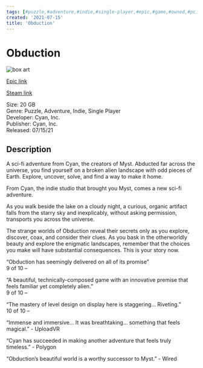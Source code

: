 ```yaml
---
tags: [#puzzle,#adventure,#indie,#single-player,#epic,#game,#owned,#pc]
created: '2021-07-15'
title: 'Obduction'
---
```

# Obduction

![box art](https://cdn1.epicgames.com/salesEvent/salesEvent/EGS_Obduction_CyanInc_S1_2560x1440-c44b609e5dcdc9a145067cfc958ea5dc?h=270&amp;resize=1&amp;w=480)

[Epic link](https://www.epicgames.com/store/en-US/p/obduction)

[Steam link](https://store.steampowered.com/app/306760/Obduction/?snr=1_7_7_151_150_1)

Size: 20 GB  
Genre: Puzzle, Adventure, Indie, Single Player  
Developer: Cyan, Inc.  
Publisher: Cyan, Inc.  
Released: 07/15/21  

## Description

A sci-fi adventure from Cyan, the creators of Myst. Abducted far across the universe, you find yourself on a broken alien landscape with odd pieces of Earth. Explore, uncover, solve, and find a way to make it home.

From Cyan, the indie studio that brought you Myst, comes a new sci-fi adventure.

As you walk beside the lake on a cloudy night, a curious, organic artifact falls from the starry sky and inexplicably, without asking permission, transports you across the universe.

The strange worlds of Obduction reveal their secrets only as you explore, discover, coax, and consider their clues. As you bask in the otherworldly beauty and explore the enigmatic landscapes, remember that the choices you make will have substantial consequences. This is your story now.

“Obduction has seemingly delivered on all of its promise”  
9 of 10 – 

“A beautiful, technically-composed game with an innovative premise that feels familiar yet completely alien.”  
9 of 10 – 

“The mastery of level design on display here is staggering… Riveting.”  
10 of 10 – 

“Immense and immersive… It was breathtaking… something that feels magical.” - UploadVR

“Cyan has succeeded in making another adventure that feels truly timeless.” - Polygon

“Obduction’s beautiful world is a worthy successor to Myst.” - Wired
